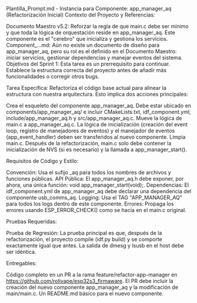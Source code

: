 Plantilla_Prompt.md - Instancia para Componente: app_manager_aq (Refactorización Inicial)
Contexto del Proyecto y Referencias:

Documento Maestro v5.2: Reforzar la regla de que main.c debe ser mínimo y que toda la lógica de orquestación reside en app_manager_aq. Este componente es el "cerebro" que inicializa y gestiona los servicios.
Component_...md: Aún no existe un documento de diseño para app_manager_aq, pero su rol es el definido en el Documento Maestro: iniciar servicios, gestionar dependencias y manejar eventos del sistema.
Objetivos del Sprint 1: Esta tarea es un prerrequisito para continuar. Establece la estructura correcta del proyecto antes de añadir más funcionalidades o corregir otros bugs.

Tarea Específica: Refactoriza el código base actual para alinear la estructura con nuestra arquitectura. Esto implica dos acciones principales:

Crea el esqueleto del componente app_manager_aq. Debe estar ubicado en components/app_manager_aq/ e incluir CMakeLists.txt, idf_component.yml, include/app_manager_aq.h y src/app_manager_aq.c.
Mueve la lógica de main.c a app_manager_aq.c. La lógica de inicialización (creación del event loop, registro de manejadores de eventos) y el manejador de eventos (app_event_handler) deben ser transferidos al nuevo componente.
Limpia main.c. Después de la refactorización, main.c solo debe contener la inicialización de NVS (si es necesario) y la llamada a app_manager_start().

Requisitos de Código y Estilo:

Convención: Usa el sufijo _aq para todos los nombres de archivos y funciones públicas.
API Pública: El app_manager_aq.h debe exponer, por ahora, una única función: void app_manager_start(void);.
Dependencias: El idf_component.yml de app_manager_aq debe declarar una dependencia del componente usb_comms_aq.
Logging: Usa el TAG "APP_MANAGER_AQ" para todos los logs dentro de este componente.
Errores: Propaga los errores usando ESP_ERROR_CHECK() como se hacía en el main.c original.

Pruebas Requeridas:

Prueba de Regresión: La prueba principal es que, después de la refactorización, el proyecto compile (idf.py build) y se comporte exactamente igual que antes. La salida de dmesg y lsusb en el host debe ser idéntica.

Entregables:

Código completo en un PR a la rama feature/refactor-app-manager en https://github.com/rolivape/esp32s3_firmaware.
El PR debe incluir la creación del nuevo componente app_manager_aq y la modificación de main/main.c.
Un README.md básico para el nuevo componente.